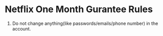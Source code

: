 # Netflix One Month Gurantee Rules
1. Do not change anything(like passwords/emails/phone number) in the account.
